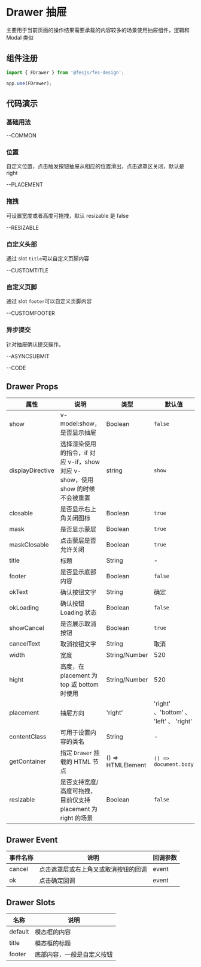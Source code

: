 # Drawer 抽屉

主要用于当前页面的操作结果需要承载的内容较多的场景使用抽屉组件，逻辑和 Modal 类似

## 组件注册

```js
import { FDrawer } from '@fesjs/fes-design';

app.use(FDrawer);
```

## 代码演示

### 基础用法

--COMMON

### 位置

自定义位置，点击触发按钮抽屉从相应的位置滑出，点击遮罩区关闭，默认是 right

--PLACEMENT

### 拖拽

可设置宽度或者高度可拖拽，默认 resizable 是 false

--RESIZABLE

### 自定义头部

通过 slot `title`可以自定义页脚内容

--CUSTOMTITLE

### 自定义页脚

通过 slot `footer`可以自定义页脚内容

--CUSTOMFOOTER

### 异步提交

针对抽屉确认提交操作。

--ASYNCSUBMIT

--CODE

## Drawer Props

| 属性             | 说明                                                                           | 类型              | 默认值                                  |
| ---------------- | ------------------------------------------------------------------------------ | ----------------- | --------------------------------------- |
| show             | v-model:show，是否显示抽屉                                                     | Boolean           | `false`                                 |
| displayDirective | 选择渲染使用的指令，if 对应 v-if，show 对应 v-show，使用 show 的时候不会被重置 | string            | `show`                                  |
| closable         | 是否显示右上角关闭图标                                                         | Boolean           | `true`                                  |
| mask             | 是否显示蒙层                                                                   | Boolean           | `true`                                  |
| maskClosable     | 点击蒙层是否允许关闭                                                           | Boolean           | `true`                                  |
| title            | 标题                                                                           | String            | -                                       |
| footer           | 是否显示底部内容                                                               | Boolean           | `false`                                 |
| okText           | 确认按钮文字                                                                   | String            | 确定                                    |
| okLoading        | 确认按钮 Loading 状态                                                          | Boolean           | `false`                                 |
| showCancel       | 是否展示取消按钮                                                               | Boolean           | `true`                                  |
| cancelText       | 取消按钮文字                                                                   | String            | 取消                                    |
| width            | 宽度                                                                           | String/Number     | 520                                     |
| hight            | 高度，在 placement 为 top 或 bottom 时使用                                     | String/Number     | 520                                     |
| placement        | 抽屉方向                                                                       | 'right'           | 'right' 、'bottom' 、 'left' 、 'right' |
| contentClass     | 可用于设置内容的类名                                                           | String            | -                                       |
| getContainer     | 指定 `Drawer` 挂载的 HTML 节点                                                 | () => HTMLElement | `() => document.body`                   |
| resizable        | 是否支持宽度/高度可拖拽，目前仅支持 placement 为 right 的场景                  | Boolean           | `false`                                 |

## Drawer Event

| 事件名称 | 说明                                 | 回调参数 |
| -------- | ------------------------------------ | -------- |
| cancel   | 点击遮罩层或右上角叉或取消按钮的回调 | event    |
| ok       | 点击确定回调                         | event    |

## Drawer Slots

| 名称    | 说明                       |
| ------- | -------------------------- |
| default | 模态框的内容               |
| title   | 模态框的标题               |
| footer  | 底部内容，一般是自定义按钮 |
